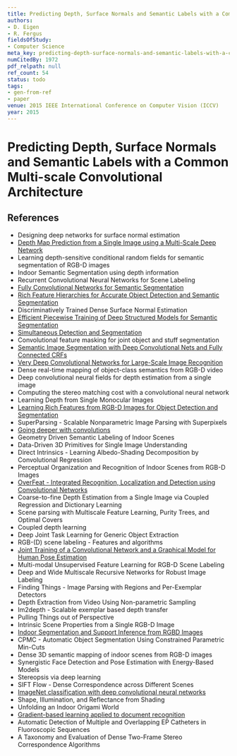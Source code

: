 ```yaml
---
title: Predicting Depth, Surface Normals and Semantic Labels with a Common Multi-scale Convolutional Architecture
authors:
- D. Eigen
- R. Fergus
fieldsOfStudy:
- Computer Science
meta_key: predicting-depth-surface-normals-and-semantic-labels-with-a-common-multi-scale-convolutional-architecture
numCitedBy: 1972
pdf_relpath: null
ref_count: 54
status: todo
tags:
- gen-from-ref
- paper
venue: 2015 IEEE International Conference on Computer Vision (ICCV)
year: 2015
---
```


# Predicting Depth, Surface Normals and Semantic Labels with a Common Multi-scale Convolutional Architecture

## References

- Designing deep networks for surface normal estimation
- [Depth Map Prediction from a Single Image using a Multi-Scale Deep Network](./depth-map-prediction-from-a-single-image-using-a-multi-scale-deep-network.md)
- Learning depth-sensitive conditional random fields for semantic segmentation of RGB-D images
- Indoor Semantic Segmentation using depth information
- Recurrent Convolutional Neural Networks for Scene Labeling
- [Fully Convolutional Networks for Semantic Segmentation](./fully-convolutional-networks-for-semantic-segmentation.md)
- [Rich Feature Hierarchies for Accurate Object Detection and Semantic Segmentation](./rich-feature-hierarchies-for-accurate-object-detection-and-semantic-segmentation.md)
- Discriminatively Trained Dense Surface Normal Estimation
- [Efficient Piecewise Training of Deep Structured Models for Semantic Segmentation](./efficient-piecewise-training-of-deep-structured-models-for-semantic-segmentation.md)
- [Simultaneous Detection and Segmentation](./simultaneous-detection-and-segmentation.md)
- Convolutional feature masking for joint object and stuff segmentation
- [Semantic Image Segmentation with Deep Convolutional Nets and Fully Connected CRFs](./semantic-image-segmentation-with-deep-convolutional-nets-and-fully-connected-crfs.md)
- [Very Deep Convolutional Networks for Large-Scale Image Recognition](./very-deep-convolutional-networks-for-large-scale-image-recognition.md)
- Dense real-time mapping of object-class semantics from RGB-D video
- Deep convolutional neural fields for depth estimation from a single image
- Computing the stereo matching cost with a convolutional neural network
- Learning Depth from Single Monocular Images
- [Learning Rich Features from RGB-D Images for Object Detection and Segmentation](./learning-rich-features-from-rgb-d-images-for-object-detection-and-segmentation.md)
- SuperParsing - Scalable Nonparametric Image Parsing with Superpixels
- [Going deeper with convolutions](./going-deeper-with-convolutions.md)
- Geometry Driven Semantic Labeling of Indoor Scenes
- Data-Driven 3D Primitives for Single Image Understanding
- Direct Intrinsics - Learning Albedo-Shading Decomposition by Convolutional Regression
- Perceptual Organization and Recognition of Indoor Scenes from RGB-D Images
- [OverFeat - Integrated Recognition, Localization and Detection using Convolutional Networks](./overfeat-integrated-recognition-localization-and-detection-using-convolutional-networks.md)
- Coarse-to-fine Depth Estimation from a Single Image via Coupled Regression and Dictionary Learning
- Scene parsing with Multiscale Feature Learning, Purity Trees, and Optimal Covers
- Coupled depth learning
- Deep Joint Task Learning for Generic Object Extraction
- RGB-(D) scene labeling - Features and algorithms
- [Joint Training of a Convolutional Network and a Graphical Model for Human Pose Estimation](./joint-training-of-a-convolutional-network-and-a-graphical-model-for-human-pose-estimation.md)
- Multi-modal Unsupervised Feature Learning for RGB-D Scene Labeling
- Deep and Wide Multiscale Recursive Networks for Robust Image Labeling
- Finding Things - Image Parsing with Regions and Per-Exemplar Detectors
- Depth Extraction from Video Using Non-parametric Sampling
- Im2depth - Scalable exemplar based depth transfer
- Pulling Things out of Perspective
- Intrinsic Scene Properties from a Single RGB-D Image
- [Indoor Segmentation and Support Inference from RGBD Images](./indoor-segmentation-and-support-inference-from-rgbd-images.md)
- CPMC - Automatic Object Segmentation Using Constrained Parametric Min-Cuts
- Dense 3D semantic mapping of indoor scenes from RGB-D images
- Synergistic Face Detection and Pose Estimation with Energy-Based Models
- Stereopsis via deep learning
- SIFT Flow - Dense Correspondence across Different Scenes
- [ImageNet classification with deep convolutional neural networks](./imagenet-classification-with-deep-convolutional-neural-networks.md)
- Shape, Illumination, and Reflectance from Shading
- Unfolding an Indoor Origami World
- [Gradient-based learning applied to document recognition](./gradient-based-learning-applied-to-document-recognition.md)
- Automatic Detection of Multiple and Overlapping EP Catheters in Fluoroscopic Sequences
- A Taxonomy and Evaluation of Dense Two-Frame Stereo Correspondence Algorithms
